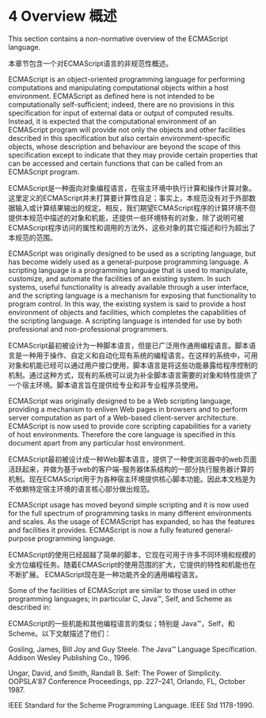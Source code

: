 # 4 Overview 概述

This section contains a non-normative overview of the ECMAScript language.

本章节包含一个对ECMAScript语言的非规范性概述。

ECMAScript is an object-oriented programming language for performing computations and manipulating computational objects within a host environment. ECMAScript as defined here is not intended to be computationally self-sufficient; indeed, there are no provisions in this specification for input of external data or output of computed results. Instead, it is expected that the computational environment of an ECMAScript program will provide not only the objects and other facilities described in this specification but also certain environment-specific objects, whose description and behaviour are beyond the scope of this specification except to indicate that they may provide certain properties that can be accessed and certain functions that can be called from an ECMAScript program.

ECMAScript是一种面向对象编程语言，在宿主环境中执行计算和操作计算对象。这里定义的ECMAScript并未打算要计算性自足；事实上，本规范没有对于外部数据输入或计算结果输出的规定。相反，我们期望ECMAScript程序的计算环境不但提供本规范中描述的对象和机能，还提供一些环境特有的对象，除了说明可被ECMAScript程序访问的属性和调用的方法外，这些对象的其它描述和行为超出了本规范的范围。

ECMAScript was originally designed to be used as a scripting language, but has become widely used as a general-purpose programming language. A scripting language is a programming language that is used to manipulate, customize, and automate the facilities of an existing system. In such systems, useful functionality is already available through a user interface, and the scripting language is a mechanism for exposing that functionality to program control. In this way, the existing system is said to provide a host environment of objects and facilities, which completes the capabilities of the scripting language. A scripting language is intended for use by both professional and non-professional programmers.

ECMAScript最初被设计为一种脚本语言，但是已广泛用作通用编程语言。脚本语言是一种用于操作、自定义和自动化现有系统的编程语言。在这样的系统中，可用对象和机能已经可以通过用户接口使用，脚本语言是将这些功能暴露给程序控制的机制。通过这种方式，现有的系统可以说为补全脚本语言需要的对象和特性提供了一个宿主环境。脚本语言旨在提供给专业和非专业程序员使用。

ECMAScript was originally designed to be a Web scripting language, providing a mechanism to enliven Web pages in browsers and to perform server computation as part of a Web-based client-server architecture. ECMAScript is now used to provide core scripting capabilities for a variety of host environments. Therefore the core language is specified in this document apart from any particular host environment.

ECMAScript最初被设计成一种Web脚本语言，提供了一种使浏览器中的web页面活跃起来，并做为基于web的客户端-服务器体系结构的一部分执行服务器计算的机制。现在ECMAScript用于为各种宿主环境提供核心脚本功能。因此本文档是为不依赖特定宿主环境的语言核心部分做出规范。

ECMAScript usage has moved beyond simple scripting and it is now used for the full spectrum of programming tasks in many different environments and scales. As the usage of ECMAScript has expanded, so has the features and facilities it provides. ECMAScript is now a fully featured general-purpose programming language.

ECMAScript的使用已经超越了简单的脚本，它现在可用于许多不同环境和规模的全方位编程任务。随着ECMAScript的使用范围的扩大，它提供的特性和机能也在不断扩展。 ECMAScript现在是一种功能齐全的通用编程语言。

Some of the facilities of ECMAScript are similar to those used in other programming languages; in particular C, Java™, Self, and Scheme as described in:

ECMAScript的一些机能和其他编程语言的类似；特别是 Java™，Self，和Scheme。以下文献描述了他们：

Gosling, James, Bill Joy and Guy Steele. The Java™ Language Specification. Addison Wesley Publishing Co., 1996.

Ungar, David, and Smith, Randall B. Self: The Power of Simplicity. OOPSLA'87 Conference Proceedings, pp. 227–241, Orlando, FL, October 1987.

IEEE Standard for the Scheme Programming Language. IEEE Std 1178-1990.